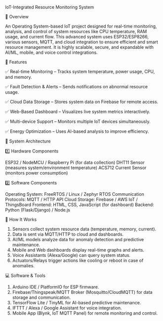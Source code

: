  IoT-Integrated Resource Monitoring System

🔹 Overview

An Operating System-based IoT project designed for real-time monitoring, analysis, and control of system resources like CPU temperature, RAM usage, and current flow. This advanced system uses ESP32/ESP8266, various sensors, MQTT, and cloud integration to ensure efficient and smart resource management. It is highly scalable, secure, and expandable with AI/ML, mobile, and voice control integrations.


🔹 Features

✅ Real-time Monitoring – Tracks system temperature, power usage, CPU, and memory.

✅ Fault Detection & Alerts – Sends notifications on abnormal resource usage.

✅ Cloud Data Storage – Stores system data on Firebase for remote access.

✅ Web-Based Dashboard – Visualizes live system metrics interactively.

✅ Multi-device Support – Monitors multiple IoT devices simultaneously.

✅ Energy Optimization – Uses AI-based analysis to improve efficiency.

🔹 System Architecture

1️⃣ Hardware Components

ESP32 / NodeMCU / Raspberry Pi (for data collection)
DHT11 Sensor (measures system/environment temperature)
ACS712 Current Sensor (monitors power consumption)

2️⃣ Software Components

Operating System: FreeRTOS / Linux / Zephyr RTOS
Communication Protocols: MQTT / HTTP API
Cloud Storage: Firebase / AWS IoT / ThingsBoard
Frontend: HTML, CSS, JavaScript (for dashboard)
Backend: Python (Flask/Django) / Node.js

🔹 How It Works

1. Sensors collect system resource data (temperature, memory, current).
2. Data is sent via MQTT/HTTP to cloud and dashboards.
3. AI/ML models analyze data for anomaly detection and predictive maintenance.
4. Mobile and Web dashboards display real-time graphs and alerts.
5. Voice Assistants (Alexa/Google) can query system status.
6. Actuators/Relays trigger actions like cooling or reboot in case of anomalies.

💻 Software & Tools

1. Arduino IDE / PlatformIO for ESP firmware.
2. Firebase/Thingspeak/MQTT Broker (Mosquitto/CloudMQTT) for data storage and communication.
3. TensorFlow Lite / TinyML for AI-based predictive maintenance.
4. IFTTT / Alexa / Google Assistant for voice integration.
5. Mobile App (Blynk, IoT MQTT Panel) for remote monitoring and control.
